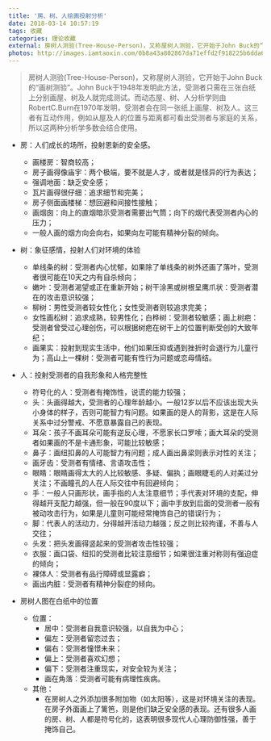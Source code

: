 ```yaml
---
title: '房、树、人绘画投射分析'
date: 2018-03-14 10:57:19
tags: 收藏
categories: 理论收藏
external: 房树人测验(Tree-House-Person)，又称屋树人测验，它开始于John Buck的“画树测验”。John Buck于1948年发明此方法，受测者只需在三张白纸上分别画屋、树及人就完成测试。而动态屋、树、人分析学则由RobertC.Burn在1970年发明，受测者会在同一张纸上画屋、树及人。这三者有互动作用，例如从屋及人的位置与距离都可看出受测者与家庭的关系，所以这两种分析学多数会结合使用。
photos: http://images.iamtaoxin.com/0b8a43a802867da71effd2f918225b6dda699403e00ec-xd42nH_fw658.jpeg
---
```


> 房树人测验(Tree-House-Person)，又称屋树人测验，它开始于John Buck的“画树测验”。John Buck于1948年发明此方法，受测者只需在三张白纸上分别画屋、树及人就完成测试。而动态屋、树、人分析学则由RobertC.Burn在1970年发明，受测者会在同一张纸上画屋、树及人。这三者有互动作用，例如从屋及人的位置与距离都可看出受测者与家庭的关系，所以这两种分析学多数会结合使用。

* 房：人们成长的场所，投射恩新的安全感。
	- 画楼房：智商较高；
	- 房子画得像庙宇：两个极端，要不就是人才，或者就是怪异的行为表达； 
    - 强调地面：缺乏安全感；
    - 瓦片画得很仔细：追求细节和完美；
    - 房子侧面画楼梯：想回避和间接性接触；
    - 画烟囱：向上的直烟暗示受测者需要出气筒；向下的烟代表受测者内心的压力；
    - 一般人画的烟方向会向右，如果向左可能有精神分裂的倾向。 

* 树：象征感情，投射人们对环境的体验 
	- 单线条的树：受测者内心忧郁，如果除了单线条的树外还画了落叶，受测者很可能在10天之内有自杀倾向； 
    - 嫩叶：受测者渴望或正在重新开始；树干涂黑或树根呈鹰爪状：受测者潜在的攻击意识较强； 
    - 柳树：男性受测者较女性化；女性受测者则较追求完美； 
    - 女性画松树：追求成熟，较男性化；白桦树：受测者较敏感；画上树疤：受测者曾受过心理创伤，可以根据树疤在树干上的位置判断受创的大致年纪； 
    - 画果实：投射到现实生活中，他们如果压抑或遇到挫折时会退行为儿童行为；高山上一棵树：受测者可能有性行为问题或恋母情结。 


* 人：投射受测者的自我形象和人格完整性 
	- 符号化的人：受测者有掩饰性，说谎的能力较强；
	- 头：头画得越大，受测者的心理年龄越小。一般12岁以后不应该出现大头小身体的样子，否则可能智力有问题。如果画的是人的背影，这是在人际关系中过分警戒、不愿意暴露自己的表现。 
    - 耳朵：孩子不画耳朵可能有逆反心理，不愿家长口罗嗦；画大耳朵的受测者如果画的不是卡通形象，可能比较敏感； 
    - 鼻子：画纽扣鼻的人可能智力有问题；成人画出鼻梁则表示对性的关注； 
    - 画牙齿：受测者有情绪、言语攻击性；
    - 眼睛：眼睛画得太大的人比较敏感、多疑、偏执；画眼睫毛的人对美过分关注；不画瞳孔的人在人际交往中有回避倾向； 
    - 手：一般人只画形状，画手指的人太注意细节；手代表对环境的支配，伸得越开支配力越强，但一般在90度以下；画中手放到后面的受测者一般有被动攻击行为，如果是儿童则可能经常掩饰自己的错误行为； 
    - 脚：代表人的活动力，分得越开活动力越强；反之则比较拘谨，不善与人交往； 
    - 头发：把头发画得竖起来的受测者攻击性较强；
    - 衣服：画口袋、纽扣的受测者比较注意细节；如果很注重对称则有强迫症的倾向； 
    - 裸体人：受测者有品行障碍或显露癖；
    - 画出内脏：受测者有精神分裂症的倾向。 


* 房树人图在白纸中的位置 
	- 位置：
    	- 居中：受测者自我意识较强，以自我为中心；
    	- 偏左：受测者留恋过去；
    	- 偏右：受测者憧憬未来；
    	- 偏上：受测者喜欢幻想；
    	- 偏下：受测者注重现实，对安全较为关注；
    	- 画在角落：受测者可能有病理性疾病。 
    - 其他：
    	- 在房树人之外添加很多附加物（如太阳等），这是对环境关注的表现。在房子外面画上了篱笆，则是他们缺乏安全感的表现。还有很多人画的房、树、人都是符号化的，这表明很多现代人心理防御性强，善于掩饰自己。


